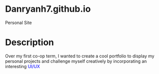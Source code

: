 # Danryanh7.github.io
Personal Site

# Description
Over my first co-op term, I wanted to create a cool portfolio to display my personal projects and challenge myself creatively by incorporating an
interesting <span style="color: blue">UI/UX</span>
